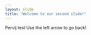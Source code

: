 ```yaml
---
layout: slide
title: "Welcome to our second slide!"
---
```

Pervij test
Use the left arrow to go back!
